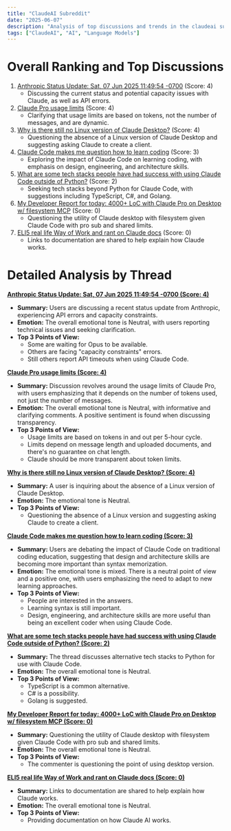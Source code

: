 ```yaml
---
title: "ClaudeAI Subreddit"
date: "2025-06-07"
description: "Analysis of top discussions and trends in the claudeai subreddit"
tags: ["ClaudeAI", "AI", "Language Models"]
---
```


# Overall Ranking and Top Discussions
1.  [Anthropic Status Update: Sat, 07 Jun 2025 11:49:54 -0700](https://www.reddit.com/r/ClaudeAI/comments/1l5s6gk/anthropic_status_update_sat_07_jun_2025_114954/) (Score: 4)
    *   Discussing the current status and potential capacity issues with Claude, as well as API errors.
2.  [Claude Pro usage limits](https://www.reddit.com/r/ClaudeAI/comments/1l5s1iv/claude_pro_usage_limits/) (Score: 4)
    *   Clarifying that usage limits are based on tokens, not the number of messages, and are dynamic.
3.  [Why is there still no Linux version of Claude Desktop?](https://www.reddit.com/r/ClaudeAI/comments/1l5kb3t/why_is_there_still_no_linux_version_of_claude/) (Score: 4)
    *   Questioning the absence of a Linux version of Claude Desktop and suggesting asking Claude to create a client.
4.  [Claude Code makes me question how to learn coding](https://www.reddit.com/r/ClaudeAI/comments/1l5t0xo/claude_code_makes_me_question_how_to_learn_coding/) (Score: 3)
    *   Exploring the impact of Claude Code on learning coding, with emphasis on design, engineering, and architecture skills.
5.  [What are some tech stacks people have had success with using Claude Code outside of Python?](https://www.reddit.com/r/ClaudeAI/comments/1l5rgp5/what_are_some_tech_stacks_people_have_had_success/) (Score: 2)
    *   Seeking tech stacks beyond Python for Claude Code, with suggestions including TypeScript, C#, and Golang.
6.  [My Developer Report for today: 4000+ LoC with Claude Pro on Desktop w/ filesystem MCP](https://www.reddit.com/r/ClaudeAI/comments/1l5rvzd/my_developer_report_for_today_4000_loc_with/) (Score: 0)
    *   Questioning the utility of Claude desktop with filesystem given Claude Code with pro sub and shared limits.
7.  [ELI5 real life Way of Work and rant on Claude docs](https://www.reddit.com/r/ClaudeAI/comments/1l5nlmf/eli5_real_life_way_of_work_and_rant_on_claude_docs/) (Score: 0)
    *   Links to documentation are shared to help explain how Claude works.

# Detailed Analysis by Thread
**[Anthropic Status Update: Sat, 07 Jun 2025 11:49:54 -0700 (Score: 4)](https://www.reddit.com/r/ClaudeAI/comments/1l5s6gk/anthropic_status_update_sat_07_jun_2025_114954/)**
*  **Summary:** Users are discussing a recent status update from Anthropic, experiencing API errors and capacity constraints.
*  **Emotion:** The overall emotional tone is Neutral, with users reporting technical issues and seeking clarification.
*  **Top 3 Points of View:**
    * Some are waiting for Opus to be available.
    * Others are facing "capacity constraints" errors.
    * Still others report API timeouts when using Claude Code.

**[Claude Pro usage limits (Score: 4)](https://www.reddit.com/r/ClaudeAI/comments/1l5s1iv/claude_pro_usage_limits/)**
*  **Summary:** Discussion revolves around the usage limits of Claude Pro, with users emphasizing that it depends on the number of tokens used, not just the number of messages.
*  **Emotion:** The overall emotional tone is Neutral, with informative and clarifying comments. A positive sentiment is found when discussing transparency.
*  **Top 3 Points of View:**
    * Usage limits are based on tokens in and out per 5-hour cycle.
    * Limits depend on message length and uploaded documents, and there's no guarantee on chat length.
    * Claude should be more transparent about token limits.

**[Why is there still no Linux version of Claude Desktop? (Score: 4)](https://www.reddit.com/r/ClaudeAI/comments/1l5kb3t/why_is_there_still_no_linux_version_of_claude/)**
*  **Summary:**  A user is inquiring about the absence of a Linux version of Claude Desktop.
*  **Emotion:** The emotional tone is Neutral.
*  **Top 3 Points of View:**
    * Questioning the absence of a Linux version and suggesting asking Claude to create a client.

**[Claude Code makes me question how to learn coding (Score: 3)](https://www.reddit.com/r/ClaudeAI/comments/1l5t0xo/claude_code_makes_me_question_how_to_learn_coding/)**
*  **Summary:** Users are debating the impact of Claude Code on traditional coding education, suggesting that design and architecture skills are becoming more important than syntax memorization.
*  **Emotion:** The emotional tone is mixed. There is a neutral point of view and a positive one, with users emphasizing the need to adapt to new learning approaches.
*  **Top 3 Points of View:**
    * People are interested in the answers.
    * Learning syntax is still important.
    * Design, engineering, and architecture skills are more useful than being an excellent coder when using Claude Code.

**[What are some tech stacks people have had success with using Claude Code outside of Python? (Score: 2)](https://www.reddit.com/r/ClaudeAI/comments/1l5rgp5/what_are_some_tech_stacks_people_have_had_success/)**
*  **Summary:** The thread discusses alternative tech stacks to Python for use with Claude Code.
*  **Emotion:** The overall emotional tone is Neutral.
*  **Top 3 Points of View:**
    * TypeScript is a common alternative.
    * C# is a possibility.
    * Golang is suggested.

**[My Developer Report for today: 4000+ LoC with Claude Pro on Desktop w/ filesystem MCP (Score: 0)](https://www.reddit.com/r/ClaudeAI/comments/1l5rvzd/my_developer_report_for_today_4000_loc_with/)**
*  **Summary:** Questioning the utility of Claude desktop with filesystem given Claude Code with pro sub and shared limits.
*  **Emotion:** The overall emotional tone is Neutral.
*  **Top 3 Points of View:**
    * The commenter is questioning the point of using desktop version.

**[ELI5 real life Way of Work and rant on Claude docs (Score: 0)](https://www.reddit.com/r/ClaudeAI/comments/1l5nlmf/eli5_real_life_way_of_work_and_rant_on_claude_docs/)**
*  **Summary:** Links to documentation are shared to help explain how Claude works.
*  **Emotion:** The overall emotional tone is Neutral.
*  **Top 3 Points of View:**
    * Providing documentation on how Claude AI works.
